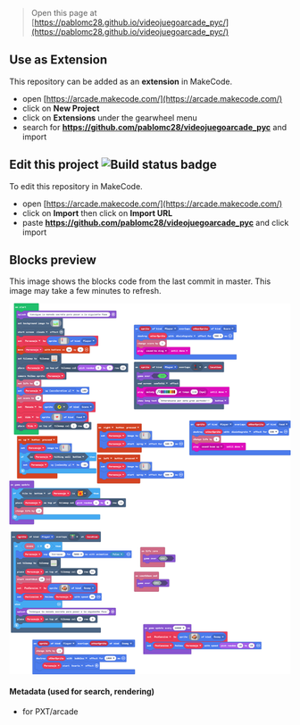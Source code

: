  


> Open this page at [https://pablomc28.github.io/videojuegoarcade_pyc/](https://pablomc28.github.io/videojuegoarcade_pyc/)

## Use as Extension

This repository can be added as an **extension** in MakeCode.

* open [https://arcade.makecode.com/](https://arcade.makecode.com/)
* click on **New Project**
* click on **Extensions** under the gearwheel menu
* search for **https://github.com/pablomc28/videojuegoarcade_pyc** and import

## Edit this project ![Build status badge](https://github.com/pablomc28/videojuegoarcade_pyc/workflows/MakeCode/badge.svg)

To edit this repository in MakeCode.

* open [https://arcade.makecode.com/](https://arcade.makecode.com/)
* click on **Import** then click on **Import URL**
* paste **https://github.com/pablomc28/videojuegoarcade_pyc** and click import

## Blocks preview

This image shows the blocks code from the last commit in master.
This image may take a few minutes to refresh.

![A rendered view of the blocks](https://github.com/pablomc28/videojuegoarcade_pyc/raw/master/.github/makecode/blocks.png)

#### Metadata (used for search, rendering)

* for PXT/arcade
<script src="https://makecode.com/gh-pages-embed.js"></script><script>makeCodeRender("{{ site.makecode.home_url }}", "{{ site.github.owner_name }}/{{ site.github.repository_name }}");</script>
